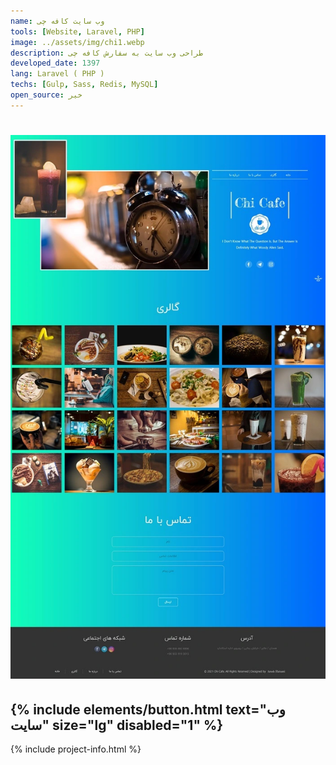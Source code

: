 ```yaml
---
name: وب سایت کافه چی
tools: [Website, Laravel, PHP]
image: ../assets/img/chi1.webp
description: طراحی وب سایت به سفارش کافه چی
developed_date: 1397
lang: Laravel ( PHP )
techs: [Gulp, Sass, Redis, MySQL]
open_source: خیر
---
```


<h1 class="center">
<img src="../assets/img/chi2.webp"/>
</h1>

<h2 class="center">
{% include elements/button.html text="وب سایت" size="lg" disabled="1" %}
</h2>

{% include project-info.html %}
